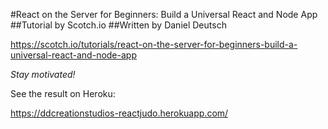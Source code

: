 #React on the Server for Beginners: Build a Universal React and Node App
##Tutorial by Scotch.io
##Written by Daniel Deutsch

https://scotch.io/tutorials/react-on-the-server-for-beginners-build-a-universal-react-and-node-app

*Stay motivated!*

See the result on Heroku:

https://ddcreationstudios-reactjudo.herokuapp.com/ 
